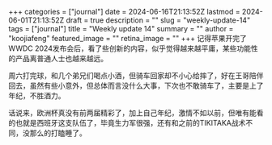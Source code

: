 +++
categories = ["journal"]
date = 2024-06-16T21:13:52Z
lastmod = 2024-06-01T21:13:52Z
draft = true
description = ""
slug = "weekly-update-14"
tags = ["journal"]
title = "Weekly update 14"
summary = ""
author = "koojiafeng"
featured_image = ""
retina_image =  ""
+++
记得苹果开完了WWDC 2024发布会后，看了些创新的内容，似乎觉得越来越平庸，某些功能性的产品离普通人士也越来越远。

周六打完球，和几个弟兄们喝点小酒，但骑车回家却不小心给摔了，好在王哥陪伴回去，虽然有些小意外，但总体而言没什么大事，下次也不敢骑车了，主要是上了年纪，不胜酒力。

话说来，欧洲杯真没有前两届精彩了，加上自己年纪，激情不如以前，但唯有能看的也就是西班牙这支队伍了，毕竟生力军很强，还有和之前的TIKITAKA战术不同，没那么的打瞌睡了。